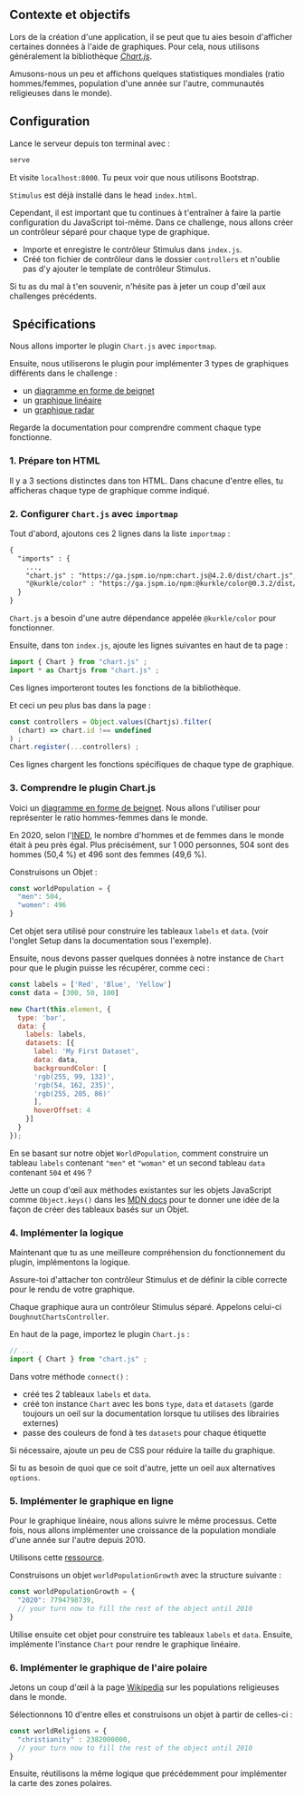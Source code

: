 ## Contexte et objectifs

Lors de la création d'une application, il se peut que tu aies besoin d'afficher certaines données à l'aide de graphiques. Pour cela, nous utilisons généralement la bibliothèque [*Chart.js*](https://www.chartjs.org/docs/latest/).

Amusons-nous un peu et affichons quelques statistiques mondiales (ratio hommes/femmes, population d'une année sur l'autre, communautés religieuses dans le monde).

## Configuration

Lance le serveur depuis ton terminal avec :

```bash
serve
```

Et visite `localhost:8000`. Tu peux voir que nous utilisons Bootstrap.

`Stimulus` est déjà installé dans le head `index.html`.

Cependant, il est important que tu continues à t'entraîner à faire la partie configuration du JavaScript toi-même. Dans ce challenge, nous allons créer un contrôleur séparé pour chaque type de graphique.
- Importe et enregistre le contrôleur Stimulus dans `index.js`.
- Créé ton fichier de contrôleur dans le dossier `controllers` et n'oublie pas d'y ajouter le template de contrôleur Stimulus.

Si tu as du mal à t'en souvenir, n'hésite pas à jeter un coup d'œil aux challenges précédents.

##  Spécifications

Nous allons importer le plugin `Chart.js` avec `importmap`.

Ensuite, nous utiliserons le plugin pour implémenter 3 types de graphiques différents dans le challenge :
- un [diagramme en forme de beignet](https://www.chartjs.org/docs/latest/charts/doughnut.html)
- un [graphique linéaire](https://www.chartjs.org/docs/latest/charts/line.html)
- un [graphique radar](https://www.chartjs.org/docs/latest/charts/radar.html)

Regarde la documentation pour comprendre comment chaque type fonctionne.

### 1. Prépare ton HTML

Il y a 3 sections distinctes dans ton HTML. Dans chacune d'entre elles, tu afficheras chaque type de graphique comme indiqué.

### 2. Configurer `Chart.js` avec `importmap`

Tout d'abord, ajoutons ces 2 lignes dans la liste `importmap` :

```html
{
  "imports" : {
    ...,
    "chart.js" : "https://ga.jspm.io/npm:chart.js@4.2.0/dist/chart.js",
    "@kurkle/color" : "https://ga.jspm.io/npm:@kurkle/color@0.3.2/dist/color.esm.js"
  }
}
```

`Chart.js` a besoin d'une autre dépendance appelée `@kurkle/color` pour fonctionner.

Ensuite, dans ton `index.js`, ajoute les lignes suivantes en haut de ta page :

```javascript
import { Chart } from "chart.js" ;
import * as Chartjs from "chart.js" ;
```

Ces lignes importeront toutes les fonctions de la bibliothèque.

Et ceci un peu plus bas dans la page :

```javascript
const controllers = Object.values(Chartjs).filter(
  (chart) => chart.id !== undefined
) ;
Chart.register(...controllers) ;
```

Ces lignes chargent les fonctions spécifiques de chaque type de graphique.

### 3. Comprendre le plugin Chart.js

Voici un [diagramme en forme de beignet](https://www.chartjs.org/docs/latest/charts/doughnut.html). Nous allons l'utiliser pour représenter le ratio hommes-femmes dans le monde.

En 2020, selon l'[INED](https://www.ined.fr/en/everything_about_population/demographic-facts-sheets/faq/more-men-or-women-in-the-world/), le nombre d'hommes et de femmes dans le monde était à peu près égal. Plus précisément, sur 1 000 personnes, 504 sont des hommes (50,4 %) et 496 sont des femmes (49,6 %).

Construisons un Objet :

```javascript
const worldPopulation = {
  "men": 504,
  "women": 496
}
```

Cet objet sera utilisé pour construire les tableaux `labels` et `data`. (voir l'onglet Setup dans la documentation sous l'exemple).

Ensuite, nous devons passer quelques données à notre instance de `Chart` pour que le plugin puisse les récupérer, comme ceci :

```javascript
const labels = ['Red', 'Blue', 'Yellow']
const data = [300, 50, 100]

new Chart(this.element, {
  type: 'bar',
  data: {
    labels: labels,
    datasets: [{
      label: 'My First Dataset',
      data: data,
      backgroundColor: [
      'rgb(255, 99, 132)',
      'rgb(54, 162, 235)',
      'rgb(255, 205, 86)'
      ],
      hoverOffset: 4
    }]
  }
});
```

En se basant sur notre objet `WorldPopulation`, comment construire un tableau `labels` contenant `"men"` et `"woman"` et un second tableau `data` contenant `504` et `496` ?

Jette un coup d'œil aux méthodes existantes sur les objets JavaScript comme `Object.keys()` dans les [MDN docs](https://developer.mozilla.org/en-US/docs/Web/JavaScript/Reference/Global_Objects/Object/keys) pour te donner une idée de la façon de créer des tableaux basés sur un Objet.

### 4. Implémenter la logique

Maintenant que tu as une meilleure compréhension du fonctionnement du plugin, implémentons la logique.

Assure-toi d'attacher ton contrôleur Stimulus et de définir la cible correcte pour le rendu de votre graphique.

Chaque graphique aura un contrôleur Stimulus séparé. Appelons celui-ci `DoughnutChartsController`.

En haut de la page, importez le plugin `Chart.js` :

```javascript
// ...
import { Chart } from "chart.js" ;
```

Dans votre méthode `connect()` :
- créé tes 2 tableaux `labels` et `data`.
- créé ton instance `Chart` avec les bons `type`, `data` et `datasets` (garde toujours un oeil sur la documentation lorsque tu utilises des librairies externes)
- passe des couleurs de fond à tes `datasets` pour chaque étiquette

Si nécessaire, ajoute un peu de CSS pour réduire la taille du graphique.

Si tu as besoin de quoi que ce soit d'autre, jette un oeil aux alternatives `options`.

### 5. Implémenter le graphique en ligne

Pour le graphique linéaire, nous allons suivre le même processus. Cette fois, nous allons implémenter une croissance de la population mondiale d'une année sur l'autre depuis 2010.

Utilisons cette [ressource](https://www.worldometers.info/world-population/world-population-by-year/).

Construisons un objet `worldPopulationGrowth` avec la structure suivante :

```javascript
const worldPopulationGrowth = {
  "2020": 7794798739,
  // your turn now to fill the rest of the object until 2010
}
```

Utilise ensuite cet objet pour construire tes tableaux `labels` et `data`. Ensuite, implémente l'instance `Chart` pour rendre le graphique linéaire.

### 6. Implémenter le graphique de l'aire polaire

Jetons un coup d'œil à la page [Wikipedia](https://en.wikipedia.org/wiki/List_of_religious_populations) sur les populations religieuses dans le monde.

Sélectionnons 10 d'entre elles et construisons un objet à partir de celles-ci :

```javascript
const worldReligions = {
  "christianity" : 2382000000,
  // your turn now to fill the rest of the object until 2010
}
```

Ensuite, réutilisons la même logique que précédemment pour implémenter la carte des zones polaires.
